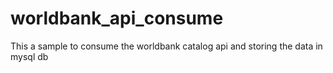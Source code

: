 # worldbank_api_consume
This a sample to consume the worldbank catalog api and storing the data in mysql db
